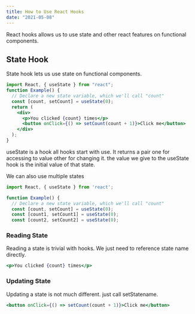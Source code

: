 ```yaml
---
title: How to Use React Hooks
date: "2021-05-08"
---
```


React hooks allows us to use state and other react features on functional components.

## State Hook

State hook lets us use state on functional components.

```jsx
import React, { useState } from "react";
function Example() {
  // Declare a new state variable, which we'll call "count"
  const [count, setCount] = useState(0);
  return (
    <div>
      <p>You clicked {count} times</p>
      <button onClick={() => setCount(count + 1)}>Click me</button>
    </div>
  );
}
```

useState is a hook all hooks start with use. It returns a pair one for accessing to value other for changing it. the value we give to the useState hook is the initial value of that state.

We can also use multiple states

```javascript
import React, { useState } from 'react';

function Example() {
  // Declare a new state variable, which we'll call "count"
  const [count, setCount] = useState(0);
  const [count1, setCount1] = useState(0);
  const [count2, setCount2] = useState(0);
```

### Reading State

Reading a state is trivial with hooks. We just need to reference state name directly.

```jsx
<p>You clicked {count} times</p>
```

### Updating State

Updating a state is not much different. just call setStatename.

```jsx
<button onClick={() => setCount(count + 1)}>Click me</button>
```
